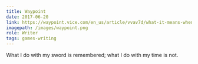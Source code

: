 ```yaml
---
title: Waypoint
date: 2017-06-20
link: https://waypoint.vice.com/en_us/article/vvav7d/what-it-means-when-algorithims-start-telling-stories-for-us
imagepath: /images/waypoint.png
role: Writer
tags: games-writing
---
```

What I do with my sword is remembered; what I do with my time is not.

